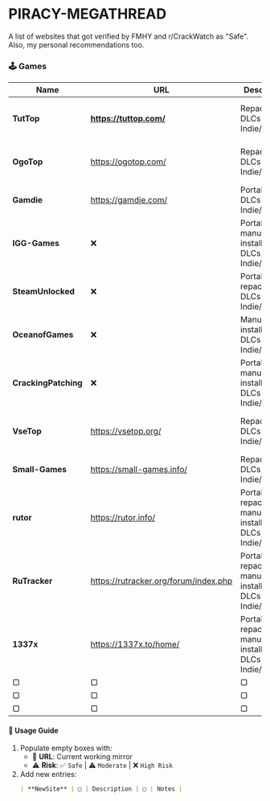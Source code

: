 # PIRACY-MEGATHREAD
A list of websites that got verified by FMHY and r/CrackWatch as "Safe". Also, my personal recommendations too.

### 🕹️ Games

| Name               | URL  | Description                          | Risk  | Notes                                   |
|--------------------|------|--------------------------------------|-------|-----------------------------------------|
| **TutTop**         |  **https://tuttop.com/**   | Repacks + DLCs + Indie/AA/AAA          | ⚠️ | Unverified but moderately safe   |
| **OgoTop**         | https://ogotop.com/    | Repacks + DLCs + Indie/AA/AAA         | ⚠️ | Unverified but moderately safe             |
| **Gamdie**         | https://gamdie.com/    | Portables + DLCs + Indie/AA          | ✅ | Verified by FMHY           |
| **IGG-Games**      | ❌    | Portables + manual installation + DLCs + Indie/AA/AAA      | ❌ | Adwares + doxxing others          |
| **SteamUnlocked**     | ❌    |  Portables + repacks + DLCs + Indie/AA/AAA                 |  ❌    | Trojans + keyloggers + fake installers         |
| **OceanofGames**             | ❌         | Manual installation + DLCs + Indie/AA/AAA                            | ❌     | Trojans + keyloggers + cryptominers                    |
| **CrackingPatching**             | ❌         | Portables + manual installation + DLCs + Indie/AA/AAA                             | ❌     | Trojans + ransomwares                    |
| **VseTop**             | https://vsetop.org/         | Repacks + DLCs + Indie/AA/AAA                            | ⚠️     | Unverified but moderately safe                     |
| **Small-Games**             | https://small-games.info/        | Repacks + DLCs + Indie/AA                            | ✅     | Verified by r/CrackWatch                     |
| **rutor**             | https://rutor.info/         | Portables + repacks + manual installation + DLCs + Indie/AA/AAA                            | ✅     | Verified by FMHY |
| **RuTracker**             | https://rutracker.org/forum/index.php         | Portables + repacks + manual installation + DLCs + Indie/AA/AAA | ✅     | Verified by FMHY     |
| **1337x**             | https://1337x.to/home/         | Portables + repacks + manual installation + DLCs + Indie/AA/AAA | ✅     | Verified by FMHY                     |
| ▢             | ▢         | ▢                            | ▢     | ▢                     |
| ▢             | ▢         | ▢                            | ▢     | ▢                     |
| ▢             | ▢         | ▢                            | ▢     | ▢                     |

#### 📝 **Usage Guide**  
1. Populate empty boxes with:  
   - 🔗 **URL**: Current working mirror  
   - ⚠️ **Risk**: ✅ `Safe` | ⚠️ `Moderate` | ❌ `High Risk`  
2. Add new entries:  
   ```markdown
   | **NewSite** | ▢ | Description | ▢ | Notes |
